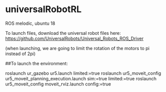 # universalRobotRL

ROS melodic, ubuntu 18

To launch files, download the universal robot files here: 
https://github.com/UniversalRobots/Universal_Robots_ROS_Driver

(when launching, we are going to limit the rotation of the motors to pi instead of 2pi)

##To launch the environment: 

roslaunch ur_gazebo ur5.launch limited:=true
roslaunch ur5_moveit_config ur5_moveit_planning_execution.launch sim:=true limited:=true
roslaunch ur5_moveit_config moveit_rviz.launch config:=true


